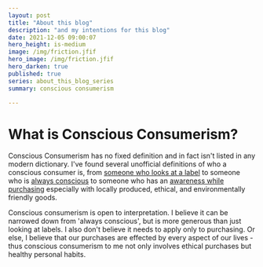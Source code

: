 ```yaml
---
layout: post
title: "About this blog"
description: "and my intentions for this blog"
date: 2021-12-05 09:00:07
hero_height: is-medium
image: /img/friction.jfif
hero_image: /img/friction.jfif
hero_darken: true
published: true
series: about_this_blog_series
summary: conscious consumerism

---
```




# What is Conscious Consumerism?

Conscious Consumerism has no fixed definition and in fact isn't listed in any modern dictionary. I've found several unofficial definitions of who a conscious consumer is, from [someone who looks at a label](https://medium.com/naturehub/what-is-a-conscious-consumer-and-why-does-it-matter-4b7a14ca08fc#:~:text=A%20conscious%20consumer%2C%20in%20a%20nutshell%2C%20is%20someone,is%20always%20a%20company%20motive%20to%20think%20about.) to someone who is [always conscious](https://earthhero.com/what-is-a-conscious-consumer/) to someone who has an [awareness while purchasing](https://bezen.eco/conscious-consumerism-and-its-relevance/) especially with locally produced, ethical, and environmentally friendly goods.

Conscious consumerism is open to interpretation. I believe it can be narrowed down from 'always conscious', but is more generous than just looking at labels. I also don't believe it needs to apply only to purchasing. Or else, I believe that our purchases are effected by every aspect of our lives - thus conscious consumerism to me not only involves ethical purchases but healthy personal habits.

